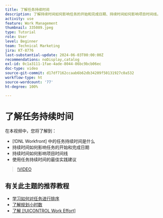```yaml
---
title: 了解任务持续时间
description: 了解持续时间如何影响任务的开始和完成日期、持续时间如何影响项目时间线，以及使用任务持续时间的一些最佳实践。
activity: use
feature: Work Management
thumbnail: 335089.jpeg
type: Tutorial
role: User
level: Beginner
team: Technical Marketing
jira: KT-8776
last-substantial-update: 2024-06-03T00:00:00Z
recommendations: noDisplay,catalog
exl-id: 0c1a3111-1fae-4ade-8044-86bc9bcb06ec
doc-type: video
source-git-commit: d17df7162ccaab6b62db34209f50131927c0a532
workflow-type: ht
source-wordcount: '77'
ht-degree: 100%

---
```


# 了解任务持续时间

在本视频中，您将了解到：

* [!DNL Workfront] 中的任务持续时间是什么
* 持续时间如何影响任务的开始和完成日期
* 持续时间如何影响项目时间线
* 使用任务持续时间的最佳实践建议

>[!VIDEO](https://video.tv.adobe.com/v/335089/?quality=12&learn=on&enablevpops)

## 有关此主题的推荐教程

* [学习如何对任务进行排序](/help/manage-work/tasks/learn-to-sequence-tasks.md)
* [了解规划小时数](/help/manage-work/tasks/understand-planned-hours.md)
* [了解 [!UICONTROL Work Effort]](/help/manage-work/tasks/understand-work-effort.md)

